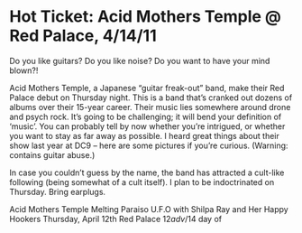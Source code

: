 # Hot Ticket: Acid Mothers Temple @ Red Palace, 4/14/11

Do you like guitars? Do you like noise? Do you want to have your mind blown?!

Acid Mothers Temple, a Japanese “guitar freak-out” band, make their Red Palace debut on Thursday night. This is a band that’s cranked out dozens of albums over their 15-year career. Their music lies somewhere around drone and psych rock. It’s going to be challenging; it will bend your definition of ‘music’. You can probably tell by now whether you’re intrigued, or whether you want to stay as far away as possible. I heard great things about their show last year at DC9 – here are some pictures if you’re curious. (Warning: contains guitar abuse.)

In case you couldn’t guess by the name, the band has attracted a cult-like following (being somewhat of a cult itself). I plan to be indoctrinated on Thursday. Bring earplugs.

Acid Mothers Temple Melting Paraiso U.F.O
with Shilpa Ray and Her Happy Hookers 
Thursday, April 12th
Red Palace
$12 adv/$14 day of